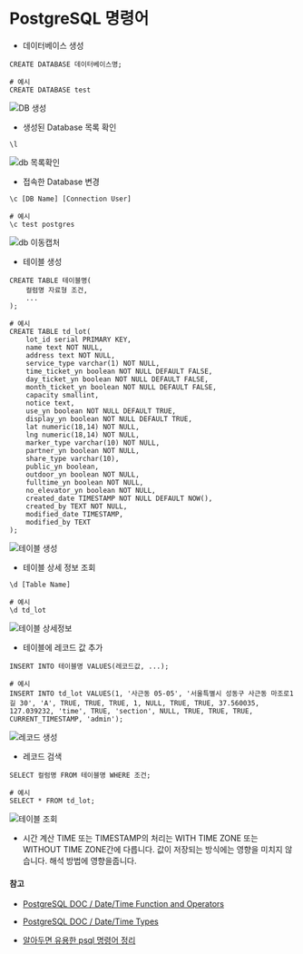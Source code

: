 # PostgreSQL 명령어



* 데이터베이스 생성

```psql
CREATE DATABASE 데이터베이스명;

# 예시
CREATE DATABASE test
```

![DB 생성](https://user-images.githubusercontent.com/48499094/92460157-94e34480-f202-11ea-8fb1-2c0d53ca1b10.PNG)



* 생성된 Database 목록 확인

```psql
\l
```

![db 목록확인](https://user-images.githubusercontent.com/48499094/92460200-a6c4e780-f202-11ea-9ef7-b3d80053827d.PNG)



* 접속한 Database 변경

```psql
\c [DB Name] [Connection User]

# 예시
\c test postgres
```

![db 이동캡처](https://user-images.githubusercontent.com/48499094/92460272-bc3a1180-f202-11ea-955d-7641e76743da.PNG)



* 테이블 생성

```psql
CREATE TABLE 테이블명(
	컬럼명 자료형 조건,
	...
);

# 예시
CREATE TABLE td_lot(
    lot_id serial PRIMARY KEY,
    name text NOT NULL,
    address text NOT NULL,
    service_type varchar(1) NOT NULL,
    time_ticket_yn boolean NOT NULL DEFAULT FALSE,
    day_ticket_yn boolean NOT NULL DEFAULT FALSE,
    month_ticket_yn boolean NOT NULL DEFAULT FALSE,
    capacity smallint,
    notice text,
    use_yn boolean NOT NULL DEFAULT TRUE,
    display_yn boolean NOT NULL DEFAULT TRUE,
    lat numeric(18,14) NOT NULL,
    lng numeric(18,14) NOT NULL,
    marker_type varchar(10) NOT NULL,
    partner_yn boolean NOT NULL,
    share_type varchar(10),
    public_yn boolean,
    outdoor_yn boolean NOT NULL,
    fulltime_yn boolean NOT NULL,
    no_elevator_yn boolean NOT NULL,
    created_date TIMESTAMP NOT NULL DEFAULT NOW(),
    created_by TEXT NOT NULL,
    modified_date TIMESTAMP,
    modified_by TEXT
);
```

![테이블 생성](https://user-images.githubusercontent.com/48499094/92460329-cf4ce180-f202-11ea-9cc7-927b89130a31.PNG)



* 테이블 상세 정보 조회

```psql
\d [Table Name]

# 예시
\d td_lot
```

![테이블 상세정보](https://user-images.githubusercontent.com/48499094/92460383-e1c71b00-f202-11ea-925f-bf4264796881.PNG)



* 테이블에 레코드 값 추가

```psql
INSERT INTO 테이블명 VALUES(레코드값, ...);

# 예시
INSERT INTO td_lot VALUES(1, '사근동 05-05', '서울특별시 성동구 사근동 마조로1길 30', 'A', TRUE, TRUE, TRUE, 1, NULL, TRUE, TRUE, 37.560035, 127.039232, 'time', TRUE, 'section', NULL, TRUE, TRUE, TRUE, CURRENT_TIMESTAMP, 'admin');
```

![레코드 생성](https://user-images.githubusercontent.com/48499094/92460439-f0adcd80-f202-11ea-8aad-20c0a7777291.PNG)



* 레코드 검색

```psql
SELECT 컬럼명 FROM 테이블명 WHERE 조건;

# 예시
SELECT * FROM td_lot;
```

![테이블 조회](https://user-images.githubusercontent.com/48499094/92460538-07542480-f203-11ea-8a1b-53b70c306cbf.PNG)



* 시간 계산
TIME 또는 TIMESTAMP의 처리는 WITH TIME ZONE 또는 WITHOUT TIME ZONE간에 다릅니다. 값이 저장되는 방식에는 영향을 미치지 않습니다. 해석 방법에 영향을줍니다.


#### 참고

* [PostgreSQL DOC / Date/Time Function and Operators](https://www.postgresql.org/docs/current/functions-datetime.html#FUNCTIONS-DATETIME-CURRENT)
* [PostgreSQL DOC / Date/Time Types](https://www.postgresql.org/docs/current/datatype-datetime.html)

* [알아두면 유용한 psql 명령어 정리](https://browndwarf.tistory.com/51)

